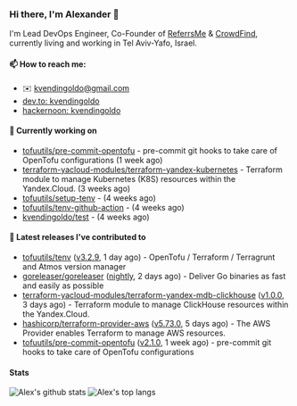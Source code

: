 ### Hi there, I'm Alexander 👋

I'm Lead DevOps Engineer, Co-Founder of [ReferrsMe](https://referrs.me/) & [CrowdFind](https://crowdfind.ai/), currently living and working in Tel Aviv-Yafo, Israel.

#### 📫 How to reach me:

- ✉️ kvendingoldo@gmail.com
- [dev.to: kvendingoldo](https://dev.to/kvendingoldo)
- [hackernoon: kvendingoldo](https://hackernoon.com/u/kvendingoldo)

#### 👷 Currently working on


- [tofuutils/pre-commit-opentofu](https://github.com/tofuutils/pre-commit-opentofu) - pre-commit git hooks to take care of OpenTofu configurations (1 week ago)
- [terraform-yacloud-modules/terraform-yandex-kubernetes](https://github.com/terraform-yacloud-modules/terraform-yandex-kubernetes) - Terraform module to manage Kubernetes (K8S) resources within the Yandex.Cloud. (3 weeks ago)
- [tofuutils/setup-tenv](https://github.com/tofuutils/setup-tenv) -  (4 weeks ago)
- [tofuutils/tenv-github-action](https://github.com/tofuutils/tenv-github-action) -  (4 weeks ago)
- [kvendingoldo/test](https://github.com/kvendingoldo/test) -  (4 weeks ago)

#### 🔭 Latest releases I've contributed to

- [tofuutils/tenv](https://github.com/tofuutils/tenv) ([v3.2.9](https://github.com/tofuutils/tenv/releases/tag/v3.2.9), 1 day ago) - OpenTofu / Terraform / Terragrunt and Atmos version manager
- [goreleaser/goreleaser](https://github.com/goreleaser/goreleaser) ([nightly](https://github.com/goreleaser/goreleaser/releases/tag/nightly), 2 days ago) - Deliver Go binaries as fast and easily as possible
- [terraform-yacloud-modules/terraform-yandex-mdb-clickhouse](https://github.com/terraform-yacloud-modules/terraform-yandex-mdb-clickhouse) ([v1.0.0](https://github.com/terraform-yacloud-modules/terraform-yandex-mdb-clickhouse/releases/tag/v1.0.0), 3 days ago) - Terraform module to manage ClickHouse resources within the Yandex.Cloud.
- [hashicorp/terraform-provider-aws](https://github.com/hashicorp/terraform-provider-aws) ([v5.73.0](https://github.com/hashicorp/terraform-provider-aws/releases/tag/v5.73.0), 5 days ago) - The AWS Provider enables Terraform to manage AWS resources.
- [tofuutils/pre-commit-opentofu](https://github.com/tofuutils/pre-commit-opentofu) ([v2.1.0](https://github.com/tofuutils/pre-commit-opentofu/releases/tag/v2.1.0), 1 week ago) - pre-commit git hooks to take care of OpenTofu configurations

#### Stats

![Alex's github stats](https://github-readme-stats.vercel.app/api?username=kvendingoldo&show_icons=true&theme=default&disable_animations=true&count_private=true&hide_rank=true&include_all_commits=true&custom_title=GitHub%20Stats&line_height=20)
![Alex's top langs](https://github-readme-stats.vercel.app/api/top-langs/?username=kvendingoldo&hide=tex,html,hcl,css,jupyter%20notebook&layout=compact)
